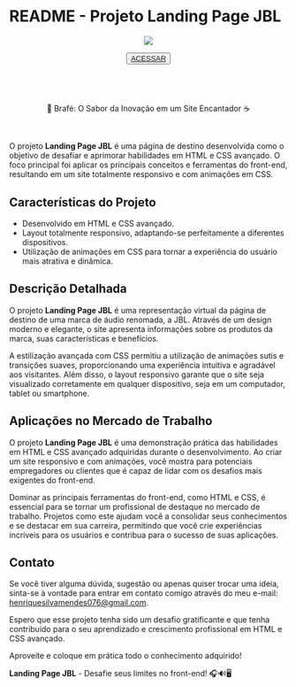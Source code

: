 
# README - Projeto Landing Page JBL

<p align='center'><img src='Vídeo sem título ‐ Feito com o Clipchamp (2).mp4'></p>

<p align='center'><button ><a href='https://henriquescloud.github.io/LANDING-PAGE-JBL/fone.html' > ACESSAR </a></button></p><br><h1></h1>

<p align='center'>🌟 Brafé: O Sabor da Inovação em um Site Encantador ☕<p><br>

O projeto **Landing Page JBL** é uma página de destino desenvolvida como o objetivo de desafiar e aprimorar habilidades em HTML e CSS avançado. O foco principal foi aplicar os principais conceitos e ferramentas do front-end, resultando em um site totalmente responsivo e com animações em CSS.

## Características do Projeto

- Desenvolvido em HTML e CSS avançado.
- Layout totalmente responsivo, adaptando-se perfeitamente a diferentes dispositivos.
- Utilização de animações em CSS para tornar a experiência do usuário mais atrativa e dinâmica.

## Descrição Detalhada

O projeto **Landing Page JBL** é uma representação virtual da página de destino de uma marca de áudio renomada, a JBL. Através de um design moderno e elegante, o site apresenta informações sobre os produtos da marca, suas características e benefícios.

A estilização avançada com CSS permitiu a utilização de animações sutis e transições suaves, proporcionando uma experiência intuitiva e agradável aos visitantes. Além disso, o layout responsivo garante que o site seja visualizado corretamente em qualquer dispositivo, seja em um computador, tablet ou smartphone.

## Aplicações no Mercado de Trabalho

O projeto **Landing Page JBL** é uma demonstração prática das habilidades em HTML e CSS avançado adquiridas durante o desenvolvimento. Ao criar um site responsivo e com animações, você mostra para potenciais empregadores ou clientes que é capaz de lidar com os desafios mais exigentes do front-end.

Dominar as principais ferramentas do front-end, como HTML e CSS, é essencial para se tornar um profissional de destaque no mercado de trabalho. Projetos como este ajudam você a consolidar seus conhecimentos e se destacar em sua carreira, permitindo que você crie experiências incríveis para os usuários e contribua para o sucesso de suas aplicações.

## Contato

Se você tiver alguma dúvida, sugestão ou apenas quiser trocar uma ideia, sinta-se à vontade para entrar em contato comigo através do meu e-mail: [henriquesilvamendes076@gmail.com](mailto:henriquesilvamendes076@gmail.com).

Espero que esse projeto tenha sido um desafio gratificante e que tenha contribuído para o seu aprendizado e crescimento profissional em HTML e CSS avançado.

Aproveite e coloque em prática todo o conhecimento adquirido!

**Landing Page JBL** - Desafie seus limites no front-end! 🎧🔊🖥️